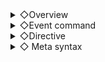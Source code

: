 <details>
<summary>◇Overview</summary>
    TPC! TPC!
   
    Pass the source file as the first argument and run
    Maker 2003 + Maniac Patch event commands and
    A tool to generate common events
   
    Grammar is loose and fluffy
   

### ◆ Boot option
    -en                    Output error log in suspicious English    
    -pop                    Show error log in message box
   
   

### ◆Type of value
    Character string                   Enclose in "" or ""
    Numeric                     Decimal and Hexadecimal (0x***)
    Array                     [element 0, element 1, ...]
    block                 { element 0, element 1, ... } or bl { element 0, element 1, ... }
    Constant definitions               Non-symbolic characters and numbers (the beginning is not allowed) and _
    meta variable                 $definition name
    event command         @command name
    subcommand             .command name
    variable                     v[id] or v:id
    Switch                 s[id] or s:id
    String variable               t[id] or t:id
    Variable Manipulation Expression               `Expression


### ◆Comment
    //                      Line comment
    /**/                    Range comment

   
### ◆Reserved words
    def              
    defs              
    defv              
    deft              
    vname
    sname
    tname
    cev
    mev
    mep
    bl
    v
    s
    t
    gv
    gs
    gt
    items
    actors
    members
    ev
    self
    player
    boats
   
    airships
   
    sys
    __fn
    __loop
    __if
    __id
    __str
    __defined



### ◆Common event
    cev

    [argument]
    Array                 Event ID
    Number                 Event ID
    .id(a)              Event ID
   
    String               Event name
    .name(a)            Event name    
   
    .auto              Start condition Automatic start
    .parallel          start condition parallel processing
    .beginBattle        Starting condition At the start of the default battle
    .battleParallel    Start condition Parallel processing in default battle
    .beCalled          Start condition When called (default)
    .cond(n)            Event appearance condition switch
    .ev(n)
    Others               Execution details


    [Sample]
    cev 4, "qwe", .parallel, {      // common event[4] name=qwe  Parallel processing
        "msg"
    }
   

### ◆ Map event
    mev
   
    [argument]
    Array                  
    Number                  
    .id(n)              Event ID
   
    String              
    .name(n)            event name
   
    .parent(n)
    .map(n)            Map ID to place
    .pos(x, y)          Placement position (square)
   
   
    The last specified map ID and event ID will be remembered
    The initial value of the map ID that was memorized when the event was created will be inherited.

   
### ◆Map event page
    mep
   
    [argument]
    Array                  
    Number                  
    .id(n)              Page ID
   
    .ev
    Block             Event Command

    .parent              
    .mev                Map Event ID
   
    .grandParent
    .map                Map ID
   
    .decision          Start condition When the decision key is pressed (default)
    .touched            Start condition When touched by the main character
    .beTouched          Start condition When touched from an event
    .auto              Start condition Automatic start
    .parallel          start condition parallel processing
   
    .body(a, b)        Walking graphic a and position in file b
    .trans
    .transparent        Make the walking graphic translucent
   
    .anim(*)            Animation Settings
        .normal        Normal (default)
        .fixDir        Fixed orientation
        .step          (Normal or fixed orientation) with step
        .fix            Graphics completely fixed
        .spin          4 animations
        .noWalk        Disable walking
       
    .priority(*)        Priority type
        .low            Below the normal character (default)
        .middle        Does not overlap with normal characters
        .high          Above normal characters
       
    .disableOverlap    Does not overlap with another event
   
    .dir(*)            Event Orientation
        .up           
        .right         
        .down          Down (default)
        .left          Left
       
    .pattern            Graphic pattern
        .left               
        .middle        (default)
        .right
   
    .cond(*)            Appearance condition
        Comparison operation         Variable l is equal to r
       
        .sw1(n)        Switch n is on
        .sw2(n)        Switch n is on
        .item(n)        Possess item n
        .actor(n)      Hero n is at the party
        .timer1(n)      Remaining seconds of timer 1 is less than or equal to n
        .timer2(n)      Remaining seconds of timer 2 is less than or equal to n
       
    .action(*)          Action
        .freq(n)        Movement frequency
        .speed(n)      Movement speed
        .repeat        Repeat an action
        .skippable      Ignore if not moveable (default)
        .unskippable    Don't ignore regardless of moveability
       
        .random        Random move
        .vert          Up and down round trip
        .horiz          Left and right round trip
        .approach      Approach the hero
        .away          Run away from the main character
       
        .custom(*)
        Block         Designate movement route

       
    [Moving route]
    .moveUp
    .moveRight
    .moveDown
    .moveLeft
    .moveUpperRight
    .moveLowerRight
    .moveUpperLeft
    .moveLowerLeft
    .moveRandom
    .moveToward
    .moveAway
    .moveForward
    .faceUp
    .faceRight
    .faceDown
    .faceLeft
    .turnRight
    .turnLeft
    .turnBack
    .turnSide
    .turnRandom
    .turnToward
    .turnAway
    .pause
    .beginJump
    .endJump
    .fixDir
    .unfixDir
    .speedUp
    .speedDown
    .freqUp
    .freqDown
    .switchOn(id)
    .switchOff(id)
    .setBody(file, idx)
    .se(file, vol, pitch, balance)
    .beginThrough
    .endThrough
    .pauseAnim
    .resumeAnim
    .transUp
    .transDown

   
    The initial values of the map ID and event ID that were memorized when the page was created will be inherited.


### ◆ Setting switch/variable names
    sname/vname
   
   
    [argument]
    Array/Number           Current ID
    String               Name currently assigned to ID
   
    .expand(a)         Secure the minimum number of elements a
    .shrink            Remove trailing blank name elements

    .pad(a)            Add an empty character name to a items from the current ID
    .pad(a)            Add an empty character name to the specified range a

    .wipe              Clear all original names
    .append            Do not clear original name (default)



### ◆ Command notation
    @name.subname(arg1, arg2, ...)   
    @name.subname arg1, arg2, ...
    @name.subname arg1  arg2  ...
    @name.subname {
        arg1
        arg2
        ...
    }
   
    Some arguments take additional arguments
   
    @name.subname arg1(subarg1, ...), arg2
   
   
    As a general rule, command arguments are in no particular order (*there are exceptions),
    The order of arguments is fixed
    Unnecessary command arguments can be omitted.
   
   
    Subcommands with a fixed number of arguments return excess arguments.
   
    @timer.set5.timer2
   
    The command above is interpreted as follows,
   
    @timer(.set(5, .timer2))
   
    The return sets the value as expected
   
    @timer(.set(5), .timer2)
   
   
    If the argument is an array, the argument can be written between @name and .subname
   
    @pic.erase [10]
    @pic[10].erase
   
    The last @name described is remembered and can be omitted when using the same one continuously
    Also, arguments written between @name and .subname are inherited
   
    @pic[2].show "qwe"
    .move.pos(160, 120).time(6).wait    //@> Move picture: [2]
    .erase                              //@> Erase Picture: [2]
   
   
    Multiple operations on the same item will be overwritten by the last change
   
    @party.item[1].add(5).sub(3)        //@> Increase or decrease item: item[1] -= 3
   

</details>
<details>
<summary>◇Event command</summary>

<details>
<summary>Overview</summary>
Those are the Event Commands:

    @msg.show                  Show text    
    @msg.opt                    Setting text options
    @msg.option                Set text options
    @msg.face
    @msg.choice
    @msg.input
    @msg.inputNum
    @msg.hook                   
   
    @timer
   
    @party.money
    @party.item
    @party.member
   
    @actor.exp
    @actor.level
    @actor.param
    @actor.skill
    @actor.equip
    @actor.equipment
    @actor.hp
    @actor.mp
    @actor.state
    @actor.recoverAll
    @actor.damage
    @actor.name
    @actor.nickname
    @actor.face
    @actor.faceset
    @actor.body
    @actor.charset
    @actor.inputName
    @actor.class
    @actor.cmd
    @actor.multipleAct
   
    @player.setPos
    @player.getPos
    @player.trans
    @player.transparent
   
    @vehicle.body
    @vehicle.charset
    @vehicle.ride
    @vehicle.setPos
   
    @sys.bgm
    @sys.se
    @sys.skin
    @sys.transition
    @sys.call
    @sys.limitation
    @sys.gameover
    @sys.reset
    @sys.shutdown
    @sys.gameOpt
    @sys.gameOption
    @sys.wait
    @wait
    @sys.getInfo
    @sys.fullscreen
    @sys.partyMenu
    @sys.menuAccess
    @sys.loadMenu
    @sys.optionMenu
   
    @shop
    @inn
   
    @map.getPlayerPos
    @map.setPlayerPos
    @map.setVehiclePos
    @map.setEv
    @map.setEvPos
    @map.setEventPos
    @map.getTerrain
    @map.getEv
    @map.tileset
    @map.parallax
    @map.replaceTile
    @map.rewrite
   
    @scr.hide
    @scr.show
    @scr.tint
    @scr.flash
    @scr.shake
    @scr.scroll
    @scr.weather
   
    @btl.encounterRate
    @btl.begin
    @btl.atbMode
    @btl.hook
    @btl.atb
    @btl.cmdex
    @btl.getInfo
    @btl.forceEscape
    @btl.if
    @btl.cev
    @btl.abort
    @btl.backdrop
    @btl.anim
   
    @enemy.hp
    @enemy.mp
    @enemy.state
    @enemy.appear
   
    @pic.show
    @pic.move
    @pic.erase
    @pic.strpic
    @pic.getInfo
    @pic.setId
    @pic.setPixel
    @pic.drawTile
   
    @img.save
   
    @label.set
    @label.jump
    @goto
   
    @loop
    @countUp
    @countDown
    @while
    @doWhile
    @foreach
    @break
    @continue
   
    @bgm.play
    @bgm.stop
    @bgm.fadeout
    @bgm.store
    @bgm.restore
   
    @se.play
    @se.stop
   
    @movie.play
   
    @key.input
    @key.inputEx
   
    @anim.show
   
    @ev.setPos
    @ev.swap
    @ev.setAction
    @ev.setAnim
    @ev.flash
    @ev.execAction
    @ev.stopAction
    @ev.abort
    @ev.erase
    @ev.call
    @call
   
    @save.getInfo
    @save.save
    @save.load
   
    @gsave
    @mouse
    @comment
    @cmd
    @if
    v
    s
    t
   
    @raw
   </details>
   
### ◆ Text <a id='Text'></a>
    @msg.show
   
    [argument]
    String                   Text
    .br                    Line break
    Other                   Convert to string
   
    Multiple arguments are concatenated
    In addition, the following description in the source is interpreted as text display
   
    Single string             "txt" or "sentence"
   
   
   
### ◆ Display Text Options <a id='Display Text Options'></a>
    @msg.opt
   
    [argument]
    .opaq                  Normal window (default)
    .trans             
    .transparent            Transparent window
    .top                    Top placement
    .middle                centered
    .bottom                Bottom alignment (default)
    .varyPos                Change the placement to match the main character
    .allowEventMove        Allow moving events while viewing
   
    .size(a, b)            Text window width a and height b 0, no change
   
    .font(a, b)            Text window font name a and size b
   
   
### ◆ Change Faceset <a id='Change Faceset'></a>
    @msg.face
   
    [argument]
    Character string                   File name
    String variable               File name
   
    Numeric value                     File index
    Variable                     File index
    a..b                    Animated index a~b
   
    .left                  Left alignment (default)
    .right                  Right placement
    .hrev                
    .hreverse              Flip horizontally
    .force                  Forced change even in situations where movement is suppressed, such as when text is being displayed.

    [Arguments for animation]
    .interval(a, b, c)      Wait time. Base frame a, random number increase/decrease b, flag c to limit random numbers to addition
    .fpc(a, b, c)           Display time for one image. Base frame a, random number increase/decrease b, flag c to limit random numbers to addition
    .once                  Do not loop animation
    .loopback(a)            Loop back after finishing the specified range. Flag a for whether to set an interval by wrapping
   

### ◆ Show Choices<a id='Show Choices'></a>
    @msg.choice

    [argument]
    .case                  Each choice
    .cancel                Cancel behavior
   
    [argument of case]   
    String                   Choice text
    Others                     Execution details of options
   
    [argument for cancel]
    String                   Optional Choice Text
    Numeric                     Index of optional choices
    .ignore                Ignore (default)
    Others                     Execution contents at the time of cancellation
   

### ◆ Input Number <a id='Input Number'></a>
    @msg.input
    @msg.inputNum
   
    [argument]
    .digit(n)         Number of digits
    .dst(n)            Variable to receive result
   
   
### ◆ TPC | Control Text Processing <a id='TPC | Control Text Processing'></a>
    @msg.hook
   
    .e                  Watch for \e in sentences
    .showing            Monitor window creation
    .closing            Observe window destruction
    .blit              Monitor character drawing
   
    .cev(a)            Common event a to receive notification
   
    .sys(v[a], t[b])    Head a of variables that receive arguments from the system, head b of string variables
    .user(v[a], t[b])  Head a of variables that receive arguments from the user, head b of string variables
   
   
   
### ◆ Timer Operation <a id='Timer Operation'></a>
    @timer

    [argument]
    .set(n)            seconds
    .start              start
    .stop              stop
    .show              Show Timer
    .continueInBattle  Continue during battle
    .timer1            Operate timer 1 (default)
    .timer2            Operate timer 2
   
   
### ◆Change Gold<a id='Change Gold'></a>
    @party.money
   
    [argument]
    .add(n)            Increase value
    .sub(n)            Decrease value

   
### ◆ Change Items<a id='Change Items'></a>
    @party.item
   
    [argument]
    Array                 Item ID
    .add(n)            Increase value
    .sub(n)            Decrease value


### ◆ Change Party Member <a id='Change Party Member'></a>
    @party.member
   
    [argument]
    .add(n)            Actor to join
    .sub(n)            Leaving actor


### ◆ Change EXP<a id='Change EXP'></a>
    @actor.exp
   
    [argument]
    Array                 Target actor ID
    .all                Target all party members
    .add(n)            Increase value
    .sub(n)            Decrease value
    .notify            Show level up message


### ◆ Change Level <a id='Change Level'></a>
    @actor.level
   
    [argument]
    Array                 Target actor ID
    .all                Target all party members
    .add(n)            Increase value
    .sub(n)            Decrease value
    .notify            Show level up message


### ◆Change Parameters <a id='Change Parameters'></a>
    @actor.param
   
    [argument]
    Array                 Target actor ID
    .all                Target all party members
    .add(n)            Increase value
    .sub(n)            Decrease value
    .hp                Change item to max HP
    .mp                Increase or decrease items to maximum MP
    .atk                Change item to attack power
    .def                Change item to defense
    .mag                Make the increase/decrease item mental
    .spd                Make the increase/decrease item agility
   
   
### ◆ Change Skills <a id='Change Skills'></a>
    @actor.skill
   
    [argument]
    Array                 Target actor ID
    .all                Target all party members
    .add(n)            Skill ID to learn
    .sub(n)            Forgetting Special Skill ID

   
### ◆ Change Equipment <a id='Change Equipment'></a>
    @actor.equipment
   
    [argument]
    Array                 Target actor ID
    .all                Target all party members
    .add(n)            Item ID to equip
    .removeWeapon      Remove Weapon
    .removeShield      Remove the shield
    .removeHelm        Remove the helmet
    .removeArmor        Remove Armor
    .removeAccessory    Remove the decoration
    .clear              Remove all equipment
   

### ◆Change HP <a id='Change HP'></a>
    @actor.hp

    [argument]
    Array                 Target actor ID
    .all                Target all party members
    .add(n)            Increase value
    .sub(n)            Decrease value
    .possibleDie         Allow Manipulation Death    
   
### ◆Change MP <a id='Change MP'></a>
    @actor.mp

    [argument]
    Array                 Target actor ID
    .all                Target all party members
    .add(n)            Increase value
    .sub(n)            Decrease value


### ◆ Change State <a id='Change State'></a>
    @actor.state

    [argument]
    Array                 Target actor ID
    .all                Target all party members
    .add(n)            Status to add
    .sub(n)            Status to release
 
 
### ◆ Recover All <a id='Recover All'></a>
    @actor.recoverAll
   
    [argument]
    Array                 Target actor ID
    .all                Target all party members
   

### ◆ Damage Processing <a id='Damage Processing'></a>
    @actor.damage
   
    [argument]
    Array                 Target actor ID
    .all                Target all party members
    .value(n)          Base damage
    .defModifier(n)    Defense Influence
    .magModifier(n)    Influence of Mental Strength
    .variance(n)         Variance
    .dst(n)            Variable to receive damage value

   
### ◆ Change Actor Name <a id='Change Actor Name'></a>
    @actor.name
   
    [argument]
    Array                 Target actor ID
    String               Name

   
### ◆ Change Actor Nickname <a id='Change Actor Nickname'></a>
    @actor.nickname
   
    [argument]
    Array                 Target actor ID
    String               Title


### ◆ Change Actor Graphic <a id='Change Actor Graphic'></a>
    @actor.body
   
    [argument]
    Array                 Target actor ID
    Character string               File name
    Numeric value                 File index
    .trans              Make translucent

### ◆ Change Actor Faceset <a id='Change Actor Faceset'></a>
    @actor.face
   
    [argument]
    Array                 Target actor ID
    Character string               File name
    Numeric value                 File index
   

### ◆ Change Vehicle Graphic <a id='Change Vehicle Graphic'></a>
    @vehicle.body
   
    [argument]
    Character string               File name
    Numeric value                 File index
    .boat              Targets small boats
    .ship              Target large ships
    .airship            Target an airship
   

### ◆ Change System BGM <a id='Change System BGM'></a>
    @sys.bgm

    [argument]
    Character string               File name
    .battle            Target battle BGM
    .endBattle          Target the battle end BGM
    .inn                Target inn BGM
    .boat              Target small ship BGM
    .ship              Target large ship BGM
    .airship            Target airship BGM
    .gameover          Target game over BGM
    .opt(a, b, c, d)     Set fade-in time, volume, tempo and balance of BGM    

   
### ◆ Change System SE <a id='Change System SE'></a>
    @sys.se
   
    [argument]
    .cursor            Target Cursor SE
    .decision          Target Decision SE
    .cancel            Target Cancel SE
    .buzzer            Target Buzzer SE
    .escape            Target escape SE
    .enemyAttack        Target enemy attack SE
    .enemyDamage        Target enemy damage SE
    .actorDamage        Targets allied damage SE
    .avoid              Target avoid SE
    .defeat            Target Repel SE
    .item              Target item use SE
    .opt(a, b, c)       Set SE volume, tempo and balance    


### ◆ Change System Graphic <a id='Change System Graphic'></a>
    @sys.skin
   
    [argument]
    Character string               File name
    .stretch           
    .tiled              Tile
    .gothic            MS Gothic
    .mincho            MS Mincho
   
   
### ◆ Change Screen Transition <a id='Change Screen Transition'></a>
    @sys.transition
   
    [argument]
    Numeric value                 Switching method
    .transfer_hide      Move (delete)
    .transfer_show      Move (show)
    .beginBattle_hide  Begin battle (delete)
    .beginBattle_show  Begin battle (show)
    .endBattle_hide    End battle (delete)
    .endBattle_show    Battle end (show)


### ◆  Change location
### ◆ Transfer Player <a id='Transfer Player'></a>
    @map.setPlayer
    @map.setPlayerPos 
    @player.setPos
   
    [argument]
    Array                 Map ID
    .pos(x, y)           coordinates
    .retain            Retain the orientation of the player (only when a constant is specified, default)
    .up                Looking up (only when a constant is specified)
    .right              Turn right (only when a constant is specified)
    .down              Looking down (only when a constant is specified)
    .left              Turn left (only when a constant is specified)

   
### ◆ Get Player Location <a id='Get Player Location'></a>
    @map.getPlayerPos
    @map.getPlayer
    @player.getPos
   
    [argument]
    Argument 0               Map ID storage variable
    Argument 1               x-coordinate storage variable
    Argument 2               y-coordinate storage variable

   
### ◆ Get On/Off Vehicle <a id='Get On/Off Vehicle'></a>
    @vehicle.ride


### ◆Set Vehicle Location <a id='Set Vehicle Location'></a>"
    @map.setVehicle
    @map.setVehiclePos
    @vehicle.setPos
   
   
    [argument]
    Array                 Map ID
    .pos(x, y)           coordinates
    .boat              Small boat
    .ship              Large ship
    .airship           
    .retain            Retain orientation (default)
    .up                Looking up
    .right              Turn right
    .down              Looking down
    .left              Turn left
   

### ◆ Set Event Location <a id='Set Event Location'></a>
    @map.setEv
    @map.setEvPos
    @ev.setPos
   
    [argument]
    Array                 Event ID
    .player            Protagonist
    .boat              Small boat
    .ship              Large ship
    .airship           
    .self              This event
   
    .pos(x, y)           coordinates
   
    .retain            Retain orientation (default)
    .up                Looking up
    .right              Turn right
    .down              Looking down
    .left              Turn left
    .face(x)            Face x (up = 0, right, down, left)
   
   
### ◆ Swap Event Location <a id='Swap Event Location'></a>
    @ev.swap
   
    [argument]
    Array                 Event ID
    Numeric value                 ID to be exchanged
    .self              Set the exchange target to this event
   

### ◆ Get Terrain ID <a id='Get Terrain ID'></a>
    @map.getTerrain
   
    [argument]
    .pos(x, y)           coordinates
    .dst(n)            Destination

   
### ◆ Get Event ID <a id='Get Event ID'></a>
    @map.getEv
   
    [argument]
    .pos(x, y)           coordinates
    .dst(n)            Destination

   
### ◆ Hide Screen <a id='Hide Screen'></a>
    @scr.hide
   
    [argument]
    Number                 How to delete
    .default            Follow system switching method (default)


### ◆ Show Screen <a id='Show Screen'></a>
    @scr.show
   
    [argument]
    Numeric value                 Display method
    .default            Follow system switching method (default)


### ◆ Tint Screen <a id='Tint Screen'></a>
    @scr.tint
   
    [argument]
    .rgbs(r, g, b, s)  red, green, blue, saturation
    .time(n)            Time to change n * 0.1 sec
    .wait              Wait until completion


### ◆ Flash Screen <a id='Flash Screen'></a>
    @scr.flash
   
    [argument]
    .rgbv(r, g, b, v)  red, green, blue, strength
    .once(n)            Execute only once Time n * 0.1 sec
    .begin(n)          Flash start time n * 0.1 sec
    .end                  Flash end
    .wait              Wait until completion

   
### ◆ Shake Screen <a id='Shake Screen'></a>
    @scr.shake
   
    [argument]
    .value(a, b)        Strength, Speed
    .once(n)            Execute only once Time n * 0.1 sec
    .begin(n)          Shake start time n * 0.1 sec
    .end                  Shake end
    .wait              Wait until completion

   
### ◆ Scroll Map <a id='Scroll Map'></a>
    @scr.scroll
   
    [argument]
    .fix                  fixed
    .unfix              Unfix
    .restore            Restore position
    .shift(n)          Shift n squares
    .pxShift(h, v)      Shift the specified value horizontally and vertically in units of pixels
    .set(x, y)          Specify coordinates in pixels
    .up
    .right
    .down
    .left              Direction when operation is shift
    .speed(n)          When the operation is shift/restore Movement speed 1-6
              .
    .time              When the operation is pxShift/set Frame to move
    .wait              Wait until completion
    .center            When the operation is set Treat the specified value as the center coordinate
    .relative          When the operation is set Treat the specified value as relative coordinates from the current position
   
   
### ◆ Weather Effect Settings <a id='Weather Effect Settings'></a>
    @scr.weather
   
    [argument]
    .none              None
    .rain                   
    .snow              snow
    .mist              Fog
    .sandstorm         
    .weak              Effect Strength Weak
    .medium            Effect Strength Medium
    .strong            Effect Strength Strong
   

### ◆ Show Picture <a id='Show Picture'></a>
    @pic.show
   
    [argument]
    Array                 Picture ID
    Character string               File name
    String variable           File name
   
    .pos(x, y)           coordinates
    .center            Center coordinates
    .topLeft            Top left coordinates
    .bottomLeft        Bottom left coordinates
    .topRight          Upper right coordinate
    .bottomRight        Bottom right coordinate
    .top                top coordinate
    .bottom            Bottom coordinates
    .left              left coordinate
    .right              right coordinate
   
    .scrollWithMap      Linked map scroll
    .useChromakey      With transparent color
    .chromakey(n)      Specify whether to use transparent color
   
    .scale(n)          Scale factor n%
    .scale2(a, b)      Horizontal expansion rate a%, Vertical b%
   
    .trans(n)              
    .transparency(n)    Transparency
    .rgbs(r, g, b, s)   Hue
   
    .rotate(n)          Rotate effect
    .wave(n)            Wave effect
    .angle(a, b)        Angle designation effect a / b
   
    .multi              Multiplication
    .add                Add
    .overlay            overlay
   
    .hrev
    .hreverse          Flip horizontally
    .vrev
    .vreverse          Flip vertically
    .hvrev
    .hvreverse          Flip horizontally/vertically
   
    .repl(a, b)        Replace letter a at the end of file name with variable b
   
    .grid(a, b)       Split by a, b as a sprite sheet
    .cell(n)            Display ID of the sprite sheet
   
    .anim(n)          
    .animation(n)      Animate the sprite sheet (display frame n per sheet)
    .rangeAnim(a, b, c) Animate with ID[b..c] (display frame a per frame)
   
    .once              Play animation only once
    .repeat            Play animation repeatedly
   
    .mapLayer          Layers in fields
    .battleLayer        Layer in battle

    .eraseWhenTransfer  Erase when moving map
    .eraseWhenEndBattle Erase when the battle ends
    .affectedByTint    Affected by screen tint
    .affectedByFlash    Affected by screen flash
    .affectedByShake    Affected by screen shake
 
 
### ◆ Move Picture <a id='Move Picture'></a>
    @pic.move
   
    [argument]
    Array                 Picture ID
   
    .pos(x, y)           coordinates
    .center            Center coordinates
    .topLeft            Top left coordinates
    .bottomLeft        Bottom left coordinates
    .topRight          Upper right coordinate
    .bottomRight        Bottom right coordinate
    .top                top coordinate
    .bottom            Bottom coordinates
    .left              left coordinate
    .right              right coordinate
   
    .scale(n)          Scale factor n%
    .scale2(a, b)      Horizontal expansion rate a%, Vertical b%
   
    .trans(n)              
    .transparency(n)    Transparency
    .rgbs(r, g, b, s)  Hue (variables can be used)
   
    .rotate(n)          Rotate effect
    .wave(n)            Wave effect
    .angle(a, b)        Angle designation effect a / b
   
    .multi              Multiplication
    .add                Add
    .overlay            overlay
   
    .hrev
    .hreverse          Flip horizontally
    .vrev
    .vreverse          Flip vertically
    .hvrev
    .hvreverse          Flip horizontally/vertically
   
    .time(n)            travel time n * 0.1 sec
    .wait              Wait until completion
 
    .relative          Specify coordinates, magnification, and transparency as relative values
    .keepRgbs          Do not change tint values
    .keepEffect        Do not change special effects
    .keepBlend          Do not change blend mode
    .keepFlip          Do not change the flip state
    .keepTime          Do not change duration
   
 
### ◆ Erase Picture <a id='Erase Picture'></a>
    @pic.erase

    [argument]
    Array                 Picture ID
    .all                Target all pictures
   

### ◆ Show Animation <a id='Show Animation'></a>
    @anim.show
   
    [argument]
    Array                 Battle Anime ID
    Numeric value                 Target event ID
    Variable                 Target event ID

    .target(n)          Target event ID
    .player            player
    .boat              Small boat
    .ship              Large ship    
    .airship           
    .self              This event
   
    .picTarget(a)     Follow picture a
    .pos(a, b)          Display at specified coordinates (a, b)
    .bind(a, b)        Follow the value of variables (a, b)
   
    .buffer(a)         Play in buffer a
   
    .reverse(a)       Whether to reverse a
    .wait              Wait until completion
    .tiled              Arrange across the screen

    * picTarget/pos/bind cannot be used with tiled


### ◆ Show/Hide Player  <a id='Show/Hide Player'></a>
    @player.trans
    @player.transparent

    [argument]
    Numeric value                 Specify status with numeric value
    .on                Transparent
    .off                Unlock
   

### ◆ Flash Event <a id='Flash Event'></a>
    @ev.flash
   
    [argument]
    Array                 Event ID
    .player            player
    .boat              Small boat
    .ship              Large ship    
    .airship           
    .self              This event
   
    .rgbv(r, g, b, v)  red, green, blue, strength
    .time(n)            Time taken for action n * 0.1 sec
    .wait              Wait until completion
   

### ◆ Set Move Route <a id='Set Move Route'></a>
    @ev.setAction
   
    [argument]
    Array                 Event ID
   
    .act
    block             subcommand
   
    .player            player
    .boat              Small boat
    .ship              Large ship    
    .airship           
    .self              This event
   
    .freq(n)            Movement frequency
    .repeat            Repeat an action
    .skippable          Ignore if not moveable (default)
    .unskippable        Do not ignore regardless of moveability

    [subcommand]
    .moveUp
    .moveRight
    .moveDown
    .moveLeft
    .moveUpperRight
    .moveLowerRight
    .moveUpperLeft
    .moveLowerLeft
    .moveRandom
    .moveToward
    .moveAway
    .moveForward
    .faceUp
    .faceRight
    .faceDown
    .faceLeft
    .turnRight
    .turnLeft
    .turnBack
    .turnSide
    .turnRandom
    .turnToward
    .turnAway
    .pause
    .beginJump
    .endJump
    .fixDir
    .unfixDir
    .speedUp
    .speedDown
    .freqUp
    .freqDown
    .switchOn(id)
    .switchOff(id)
    .setBody(file, idx)
    .se(file, vol, pitch, balance)
    .beginThrough
    .endThrough
    .pauseAnim
    .resumeAnim
    .transUp
    .transDown
   

### ◆ TPC | Add Move Route <a id='TPC | Add Move Route'></a>
    @ev.addAction
   
    [argument]
    .moveUp(n)
    .moveRight(n)
    .moveDown(n)
    .moveLeft(n)
    .moveUpperRight(n)
    .moveLowerRight(n)
    .moveUpperLeft(n)
    .moveLowerLeft(n)
    .moveRandom(n)
    .moveRandom(n)
    .moveToward(n)
    .moveAway(n)
    .moveForward(n)            Move n steps to each
    .move(a, b)               Move b steps to a
   
    .faceUp
    .faceRight
    .faceDown
    .faceLeft
    .turnRight
    .turnLeft
    .turnBack
    .turnSide
    .turnRandom
    .turnToward
    .turnAway
    .face(a)                    Face a
   
    .pause
   
    .beginJump
    .endJump
    .jump (a), (b)              Jump a on the x-axis and b on the y-axis from the current position
   
    .fixDir
    .unfixDir
    .setBody(file, idx)
    .se(file, vol, pitch, balance)
    .beginThrough
    .endThrough
    .pauseAnim
    .resumeAnim                  

    .speed(n)                  Set movement speed (-3~2)
    .freq(n)                    Set movement frequency (0-7)
    .switch(id, val)            Switch ID, boolean
    .trans(n)                  Transparency setting (0~7)
   
   
    [Argument a of .move]
    00: Move up
    ...
    11: Forward


    [.face argument a]
    00: Look up
    ...
    10: Face opposite the main character
   
   

### ◆ Wait for All Movement <a id='Wait for All Movement'></a>
    @ev.execAction
   

### ◆ Stop All Movement <a id='Stop All Movement'></a>
    @ev.stopAction

   
### ◆ Wait<a id='Wait'></a>
    @sys.wait
    @wait
   
    [argument]
    Number                 Time n * 0.1 sec
    Variable                 Time n * 0.1 sec
    .input              Wait for key input instead of time
    .frame              Make time units frames
   

### ◆ Play BGM <a id='Play BGM'></a>
    @bgm.play
   
    [argument]
    Character string               File name
    String variable           File name
    .opt(a, b, c, d)     Fade-in time, volume, tempo, balance    

   
    @bgm.stop
   
   

### ◆ Fadeout BGM' <a id='Fadeout BGM'></a>
    @bgm.fadeout
   
    [argument]
    Numeric value                 Fade out time
   

### ◆ Memorize BGM <a id='Memorize BGM'></a>
    @bgm.store


### ◆Play Memorized BGM <a id='Play Memorized BGM'></a>
    @bgm.restore

   
### ◆ Play SE <a id='Play SE'></a>
    @se.play
   
    [argument]
    Character string               File name
    String variable           File name
    .opt(a, b, c)       Volume, Tempo, Balance    


    @se.stop

   
### ◆ Play Movie <a id='Play Movie'></a>
    @movie.play
   
    [argument]
    Character string               File name
    .pos(a, b)         Coordinates
    .size(a, b)         Display size

   
### ◆ Key Input Processing <a id='Key Input Processing'></a>
    @key.input
   
    [argument]
    .dst(n)            Variable to receive result
    .wait              wait until pressed
    .elapsed            Variable to receive time until pressed
   
    .decision           
    .cancel
    .number
    .symbol
    .shift
    .down
    .left
    .right
    .up
   
    .lclick
    .rclick
    .mclick
    .wheelDown
    .wheelUp


### ◆ Change Tileset <a id='Change Tileset'></a>
    @map.tileset
   
    [argument]
    Numeric                 Tileset ID
    Variable                 Tileset ID
   

### ◆ Change Parallax Back <a id='Change Parallax Back'></a>
    @map.parallax
   
    [argument]
    Character string               File name
    .hloop              Loop horizontally
    .vloop              Loop vertically
    .hscroll(n)        Auto scroll horizontally
    .vscroll(n)        Auto scroll vertically

   
### ◆ Change Tile <a id='Change Tile'></a>
    @map.replaceTile
   
    [argument]
    Array                 Original Chip ID
    Number                 Chip ID to replace
    .lower              Lower
    .upper              Upper


### ◆ Set Encounter Rate <a id='Set Encounter Rate'></a>
    @btl.encounterRate
   
    [argument]
    Number                 Steps

### ◆ Set Teleportation Point ??????? <a id='Set Teleportation Point'></a>

    @raw 11810, "", 0, 1, 0, 0, 0, 1     

    @raw 11810, "", 1, 1, 9, 7, 0, 1

    @raw 11810, "", 0, 1, 0, 0, 1, 1

### ◆ Teleportation On/Off  ??????? <a id='Teleportation On/Off'></a>

    @raw 11820, "", 0

    @raw 11820, "", 1

### ◆ Set Escape Location ??????? <a id='Set Escape Location'></a>

    @raw 11830, "", 1, 0, 0, 0, 1

    @raw 11830, "", 1, 0, 0, 1, 1
    
### ◆Change Escape Access ??????? <a id='Change Escape Access'></a>

    @raw 11840, "", 0

    @raw 11840, "", 1



### ◆ TPC | Call System Functions <a id='Call System Functions'></a>
<a id='TPC | Call System Functions'></a>
    @sys.call
   
    [argument]
    .saveMenu         Save screen
    .loadMenu           Load screen    
    .partyMenu          Party Menu
    .optionMenu        Options window
    .licenseMenu         License Window    
    .debugMenu         Debug Window    
    .toggleScreen      Toggle full screen mode
    .f12                GAME RESET
   
    .pause              Pause (debug window only)

   
### ◆ TPC | Control System Functions <a id='Control System Functions'></a>
<a id='TPC | Control System Functions'></a>
    @sys.limitation
   
    [argument]
    .saveMenu          Disable save screen
    .partyMenu          Ban party menu
    .toggleScreen      Disable screen switching (F4)
    .optionMenu        Disable option window (F5)
    .debugMenu          Disable debug window (F9)
    .f12                Disable game reset (F12)
   
   
   
### ◆ Label <a id='Label'></a>
    @label.set
   
    [argument]
    Numeric value                 Label number
    Character string               Label name (number automatically assigned)
   
   
    The following description is also possible
   
    (label name):
   
   
### ◆Jump to Label <a id='Jump to Label'></a>
    @label.jump
    @goto
   
    [argument]
    Numeric value                 Label number
    Character string               Label name (number automatically assigned)

   
### ◆ Loop <a id='Loop'></a>
    Infinite loop/number of times
   
    @loop
   
    [argument]
    Number                  
    variables
    Switch             Loop count
    .inf                Infinite loop (default)
    .dst                Variable that receives the index (only when specifying the number of times)
    Others               Loop content

   
    Count Up/Count Down
   
    @countUp / @countDown
   
    [argument]
    Range                 Range to count
    .dst                Variable to receive index
    Others               Loop content

   
    Conditional loops
   
    @while / @doWhile
   
    [argument]
    Comparison operations             Conditional expressions (==, >=, <=, >, <, !=)
    .dst                Variable to receive index
    Others               Loop content
   
   
    Element enumeration
   
### ◆ TPC | foreach <a id='TPC | foreach'></a>
    @foreach
   
    [Arguments for temporary arrays]
    Array                 Elements to enumerate (constants, variables, variable numbers)
    .dst                element, variable receiving index
    Others               Loop content
   
    [Arguments for pointer arrays]
    variable                 head of array
    .cnt                Number of elements
    .dst                element, variable receiving index
    Others               Loop content

    [Arguments for map events]
    .mev
    .dst                Variable to receive event ID, index
    Others               Loop content


### ◆ Break Loop <a id='Break Loop'></a>
    @break
   
    [argument]
    Numeric value                 Number of blocks to escape
    .level(n)          Number of blocks to exit
   
   

### ◆Continue <a id='Continue'></a>
    @continue
   
    [argument]
    Numeric value                 Number of blocks to escape
    .level(n)          Number of blocks to exit
   
   

### ◆ End Event Processing <a id='End Event Processing'></a>
    @ev.abort
   

### ◆ Erase Event <a id='Erase Event'></a>
    @ev.erase
   
   
### ◆ Call Event <a id='Call Event'></a>
    @ev.call
    @call
   
    [argument]
    .cev(n)
    .cmn(n)
    .common(n)          Common Event ID
    .mev(a, b)
    .map(a, b)          map event ID, page
   

### ◆ Comment<a id='Comment'></a>
    @comment
   
    [argument]
    Character string               Comment content
   
   
### ◆ Game Over <a id='Game Over'></a>
    @sys.gameover
   
   
### ◆ Return to Title Screen <a id='Return to Title Screen'></a>
    @sys.reset
   
   
### ◆ Exit Game <a id='Exit Game'></a>
    @sys.shutdown
   
   
### ◆ MNC | Get Save Info <a id='MNC | Get Save Info'></a>
    @save.getInfo
   
    [argument]
    Array                 Save number
    .datetime(a, b)    Variables that receive date and time
    .leader(a, b)      Variable that receives the leader member's level and HP
    .level(a)          Variable to receive the level of the first member
    .hp(a)              Variable to receive the HP of the first member
    .name(a)            A string variable that receives the name of the first member
    .face(a, b, c, d)   Picture ID to draw the member's face graphic
   
   
### ◆ MNC | Save <a id='MNC | Save'></a>
    @save.save
   
    [argument]
   
    Array                 Save number
    .res(n)
    .result(n)          Variable to receive save result
   
   
### ◆ MNC | Load <a id='MNC | Load'></a>
    @save.load
   
    [argument]
   
    Array                 Save number
    .disableFileCheck  Disable file content checking
    .disableBlackout    Disable blackout on load
   
   ### ◆ MNC | End Load Processing (Do Nothing) ???????<a id='MNC | End Load Processing (Do Nothing)'></a>

    @raw 3004, ""
   
### ◆ MNC | Get/Set Mouse Position <a id='MNC | Get Mouse Position'></a> <a id='MNC | Set Mouse Position'></a>
    @mouse
   
    [argument]
    .getPos(a, b)      Variable to receive coordinates
    .setPos(a, b)       Coordinates to set
   
   
### ◆ MNC | Show String Picture <a id='MNC | Show String Picture'></a>
    @pic.strpic
   
    [argument]
    Array                 Picture ID
    String               Drawing Text
   
    .pos(a, b)          Display position
    .center            Center coordinates
    .topLeft            Top left coordinates
    .bottomLeft        Bottom left coordinates
    .topRight          Upper right coordinate
    .bottomRight        Bottom right coordinate
    .top                top coordinate
    .bottom            Bottom coordinates
    .left              left coordinate
    .right              right coordinate

    .scrollWithMap      Linked map scroll
    .useChromakey      With transparent color
    .chromakey(n)      Set transparent color
   
    .scale(n)          Scale factor n%
    .scale2(a, b)      Horizontal expansion rate a%, Vertical b%

    .trans(n)           Transparency n%
    .rgbs(r, g, b, s)   Hue
   
    .size(a, b)         Picture size
    .font(a, b)        Font name, font size
    .skin(a)            Graphic filename to use for drawing
   
    .noframe            Disable window borders
    .noGradation        Disable character gradation
    .noShadow          Disable character shadows
    .noPadding          Disable padding outside characters
   
    .nobg              Don't draw window backgrounds
    .stretch            Stretch drawing
    .tiled              Tile
   
    .bold             
    .charSpacing(n)    Character spacing
    .lineSpacing(n)    Line spacing
    .spacing(a, b)      Character/line spacing
   
    .rotate(n)          Rotate effect
    .wave(n)            Wave effect
    .angle(a, b)        Angle designation effect a / b
   
    .multi              Multiplication
    .add                Add
    .overlay            overlay
   
    .hrev
    .hreverse          Flip horizontally
    .vrev
    .vreverse          Flip vertically
    .hvrev
    .hvreverse          Flip horizontally/vertically
   
    .mapLayer          Layers in fields
    .battleLayer        Layer in battle

    .eraseWhenTransfer  Erase when moving map
    .eraseWhenEndBattle Erase when the battle ends
    .affectedByTint    Affected by screen tint
    .affectedByFlash    Affected by screen flash
    .affectedByShake    Affected by screen shake
   
   
### ◆ MNC | Get Picture Info <a id='MNC | Get Picture Info'></a>
    @pic.getInfo
   
    [Argument for rectangle]
    Array                         Picture ID
    .baseRect(a, b, c, d)       Rectangle without scaling
    .currentRect(a, b, c, d)    The current rectangle
    .goalRect(a, b, c, d)       Rectangle after moving
   
    .xywh                      Let the rectangle be x, y, w, h
    .ltrb                      Let the rectangle values ​​be left, top, right, bottom
    .cewh                      Let the rectangle values ​​be cx, cy, w, h
   
    [Argument for pixels]
    Array                         Picture ID
    .pixel(a, b, c, d)           Rectangle to get (xywh)    
   
    .dst(a)                    Result destination
    .ignoreA                    Ignore pixel alpha
    .dynamic                    Get value with effect
    .static                    Get value without effect (default)


### ◆ TPC | Edit Picture <a id='TPC | Edit Picture'></a>
    @pic.setPixel
   
    [argument]
    Array                         Picture ID
    .xywh(a, b, c, d)           Rectangle to change    
    .src(a)                    Start of variable number where pixel information is stored
   
    .opaq                      Always set pixel A to 0xFF regardless of the specified value.
    .skipTrans
    .skipTransparent            Do not apply transparent pixel data


### ◆TPC | Edit Picture (Tile) <a id='TPC | Edit Picture (Tile)'></a>
    @pic.drawTile
   
    [argument]
    Array                         Picture ID
    .xywh(a, b, c, d)           Rectangle to change    
    .src(a)                    Start of variable number where tile ID is stored
    .lower                      Draw the lower layer
    .upper                      Draw the upper layer

    .single (n)               Draw with a single tile n
    .range (n)                  Read tile IDs in the specified range from variable n

    .disableAutoTile            Disable auto-tiling in underlying drawing
    .wipe                      Clear the specified range before drawing

    .tilesetId (n)              Tileset to use for drawing
    .pattern (n)                Anime pattern
   
    *The tile ID is the same as the "Rewrite map" command.
    * Use the current map by specifying 0 for tilesetId
    * Use the same pattern as the map by specifying -1 for the pattern    

   
### ◆ TPC | Output Image <a id='TPC | Output Image'></a>
    @img.save
   
    [argument]
    .screen                    Target the game screen
    .pic(a)                    Target pictures
   
    .static                    (Picture) Does not reflect color tone/flash
    .dynamic                    (Picture) Reflect color and flash
   
    .opaq                      Make all pixels opaque (for pictures)
   
    .dst(n)                      Output file name
   
   
### ◆ MNC | Key Input Processing EX <a id='MNC | Key Input Processing EX'></a>
    @key.inputEx
   
    [argument]
    .keybd                      Get keyboard status
    .keybdWithBind              Get keyboard state with bind
    .keyCode(n)                Get key state for code n
    .joy                        Get joypad status
    .getBind                    Get the joypad binding status
    .setBind                    Set joypad binding state
   
    .src(n)                    
    .dst(n)                    Start of variable used to get or set
   
   
### ◆ MNC | Rewrite Map <a id='MNC | Rewrite Map'></a>
    @map.rewrite
   
    [argument]
    .pos(a, b)                  Start point of rewriting position
    .size(a, b)                Rewriting range
    .xywh(a, b, c, d)           Starting point and range of rewrite position
    .lower                      Make the target the lower layer
    .upper                      Make the target the upper layer
    .single(n)                  Rewrite with a single tile n
    .range(n)                  Read tile IDs in the specified range from variable n
    .disableAutoTile            Disable auto-tile processing when rewriting the lower layer


### ◆ MNC | Control Variable Array <a id='MNC | Control Variable Array'></a>
    Copy
    v[tag1].copy(v[tag2], count)

    Swap values
    v[tag1].swap(v[tag2], count)

    Ascending sort
    v[tag1].sort(count)
   
    Descending sort
    v[tag1].sortDescending(count)
   
    Shuffle
    v[tag1].shuffle(count)
   
    Enumeration of values
    v[tag1].enum(beg, count)
   
    Dereference
    v[tag1].deref(v[tag2], count)
   
    Binary operations
    v[tag1].***(v[tag2].count)
   
    .add
    .sub
    .mul
    .div
    .mod
    .or
    .and
    .xor
    .shl
    .shr
   
    [Sort/Shuffle Options]
    .sync(a)                      Head a of the array to be operated in conjunction
   
   
### ◆ MNC | Control Shared Save <a id='MNC | Control Shared Save'></a>

    Open/Close/Save/Save and Close
    @gsave.open
    @gsave.close
    @gsave.save
    @gsave.saveAndClose
   
    Switch/variable/string variable operations
    gs[a].***(s[b], count)
    gv[a].***(v[b], count)
    gt[a].***(t[b], count)
   
    copyto
    copyTo              Copy from shared save
    copy from
    copyfrom            copy to shared save
   

### ◆ MNC | Set Picture ID <a id='MNC | Set Picture ID'></a>
    @pic.setId
   
    [argument]
    Array                 Picture ID
   
    .move(a, b)         move length b to a
    .swap(a, b)         Exchange ID for length b with a
    .slide(a, b)        Shift ID by length b
   
    .ignoreError        Do not make an error for an out-of-range ID operation    



### ◆ MNC | Set Game Option <a id='MNC | Set Game Option'></a>
    @sys.gameOpt
   
    [argument]
    .pauseWhenInactive      Pause When Inactive
    .runWhenInactive        Continue running when inactive    
    .fatal(a, b, c)         Set FPS, test play, message skip
    .picLimit(n)           Set the picture ID limit
    .animLimit(n)         Set the upper limit for the number of battle animations displayed
    .fullFrame              No frame skip
    .oneFifth              Skip rendering once every 5 frames
    .oneThird              Skip rendering once every 3 frames    
    .oneHalf                Skip rendering once every two frames
    .mouse.disableMsgProcession(n)
              .
   
    .btlOrigin                Specify the display position of the default battle screen
        .center            center
        .topLeft           
        .bottomLeft       
        .topRight         
        .bottomRight       
        .top                Top
        .bottom           
        .left              left
        .right             
   
    .winFaceSize(a, b)      Text window face graphic width a, height b
   
   
    * Arguments for this command can be properly divided into multiple commands except for items that overlap
   

### ◆ MNC | Call Command <a id='MNC | Call Command'></a>
    @cmd
   
    [argument]
    Numeric value                 Command code
    String               Command string argument
    Array                 Each argument when directly specifying a numeric argument
    `[(expr), ...]      Arguments when specifying numeric arguments in a formula            
    .args(a, b)        Variable head a and number of elements b when specifying numeric arguments in a variable array

   


### ◆ Conditional Branch <a id='Conditional Branch'></a>
    @if
   
    ・Switch
        s[n]
       
        [argument]
        .isOn                    Switch is ON (default)
        .isOff                    Switch is OFF
       
   
    ・Variables
        l (op) r
       
        [op]
        Comparison operations                 Variable comparisons (==, >=, <=, >, <, !=)
   
   
    ・String variable (TPC | If stringVar)
        String variable (op) String
       
        [op]
        .eq                    l is the same as r
        .neq                      l is not r
        .contains              l contains r
        .notContains            l does not contain r

        [argument]
        .ignoreCase            Ignore Case
   
   
    ・Money
        .money
   
        [argument]
        .geq(n)                  Have more than n money
        .leq(n)                  Your money is n or less
       
   
    ・Timers 1 and 2
        .timer1
        .timer2
       
        [argument]
        .geq(n)                 Remaining seconds is n or more
        .leq(n)                Remaining seconds less than or equal to n
   
   
    ・Items    
        .item
       
        [argument]
        Array                     Item ID
        .exists                Own item
        .notExists              I don't own the item
   
   
    ・Main character
        .
       
        [argument]
        Array                     Hero ID
        .isMember              The main character is at the party
        .isNamed(n)            The main character's name is n
        .level.geq(n)          Hero's level is n or higher
        .hp.geq(n)              Hero's HP is n or more
        .hasSkill(n)            Hero can use special skill n
        .isEquip(n)            Hero is equipped with item n
        .hasState(n)            Hero is in state n
   
   
    ・Character
        .ev
       
        [argument]
        Array                     Character ID
        .player
        .boat
        .ship
        .airship
        .self                  Special Events
       
        [argument for orientation]
        .facingUp              facing up
        .facingRight            .facing right
        .facingDown            facing down
        .facingLeft            facing left
       
        [Argument for existence check]
        .exists
       
   
    ・Vehicles
        .boat
        .ship
        .airship
       
        .isDriven             
       
       
    ・Formula
        `expr                  any expression
       
       
    ・Other
        .triggeredByDecision    Start with decision key
        .bgmHasLooped          BGM goes around
        .saveExists            save exists
        .testPlay              Test play enabled
        .atbWaitMode            ATB wait enabled
        .fullscreen            Full screen state
        .rightAfterLoad        Right after loading
        .enableJoy              Joypad enabled
        .active                Window Active
        .canOutput              File output possible
       
   
   
    .elif(...)              Conditional branching in other cases and execution contents when it is satisfied
    .else(n)                What to do otherwise
   
    Others                   Execution details when the conditions are met
   
 ### ◆ TPC | If stringVar <a id='TPC | If stringVar'></a>
        (related to @if)
        String variable (op) String
       
        [op]
        .eq                    l is the same as r
        .neq                      l is not r
        .contains              l contains r
        .notContains            l does not contain r

        [argument]
        .ignoreCase            Ignore Case
   
   

### ◆ Control Switches <a id='Control Switches'></a>
    s[n].on
    s[n].off
    s[n].toggle
    s[n] = 1
    s[n] = 0
   
   
### ◆ Control Variables <a id='Control Variables'></a>

    [Operation Details]

    v[a] = b                 Assignment    
    v[a] += b              Addition    
    v[a] -= b               subtract
    v[a] *= b              Multiplication
    v[a] /= b               Division
    v[a] %= b              remainder
    v[a] |= b               Or
    v[a] &= b               And
    v[a] ^= b               Xor
    v[a] <<= b               Shl
    v[a] >>= b               Shr
   
    [Special Operands]
    item[a].count           The number of possessions of item a
    item[a].equipCount       Equip count of item a
    actor[a].level          Level of hero a
    actor[a].exp             Current experience of hero a
    actor[a].hp            HP of hero a
    actor[a].mp             MP of hero a
    actor[a].mhp            Maximum HP of hero a
    actor[a].mmp             Maximum MP of hero a
    actor[a].atk           Attack power of hero a
    actor[a].def            Defense of hero a
    actor[a].mag            Mental strength of main character a
    actor[a].spd             Agility of hero a
    actor[a].weapon         Weapon ID of hero a
    actor[a].shield        Shield ID of hero a
    actor[a].armor          Armor ID of hero a
    actor[a].helm          Helm ID of hero a
    actor[a].accessory     Accessory ID of hero a    
    actor[a].id           ID of actor a
    actor[a].gauge          ATB gauge for hero a
    actor[a].reqExp         Exp required for hero a's next level
    member[a].***          *** of party member a (same as .actor)
    ev[a].mapId            Map ID of event a
    ev[a].x               X coordinate of event a
    ev[a].y                Y coordinate of event a
    ev[a].dir             Orientation of event a
    ev[a].scrx               Screen X of event a
    ev[a].scry              Screen Y of event a
    ev[a].id                ID of event a
    enemy[a].hp            HP of enemy character a
    enemy[a].mp            MP of enemy character a
    enemy[a].mhp            Maximum HP of enemy character a
    enemy[a].mmp           Maximum MP of enemy character a
    enemy[a].atk            Attack power of enemy character a
    enemy[a].def            Defense of enemy character a
    enemy[a].mag            Character a's mental strength
    enemy[a].spd            Agility of enemy character a
    enemy[a].id            ID of enemy character a
    enemy[a].gauge          Enemy character a's ATB gauge
    sys.money              Money
    sys.timer1               Remaining seconds of timer 1
    sys.timer2             Remaining seconds of timer 2
    sys.memberCount         Number of party members
    sys.saveCount           Number of saves
    sys.battleCount         Number of battles
    sys.winCount            Number of wins
    sys.loseCount           Number of losses    
    sys.escapeCount         Number of escapes
    sys.tick                 MIDI playing position
    sys.date                Date
    sys.time                Time
    sys.frame              Elapsed frame
    sys.version            Version of Maniacs
    rnd(a, b)                
    pow                      
    sqrt                   
    sin                     
    cos
    atan2
    min
    max
    abs
    clamp
    muldiv
    divmul
    between                Mathematical functions that can be used in variable manipulation expressions
    lerp(a, b, t, td)       a + (t / td) * (b - a)
    sum(id, cnt)            Total value of v[id]..v[id+cnt-1]      
    amin(id, cnt)          Minimum of v[id]..v[id+cnt-1]
    amax(id, cnt)          Maximum value of v[id]..v[id+cnt-1]
   
   
### ◆ TPC | Control String Variables <a id='TPC | Control String Variables'></a>
    t[n]
    t[v[n]]
    t[a..b]
    t[v[a]..v[b]]

    [Operation Details]
    .asg                    Assignment
    .cat                    Concatenation
   
    [string operand]
    String                   Value
    .min(n)                Minimum number of characters
    .extract                Variable expansion within strings
   
    [numeric operand]
    Number                     Value
    .min(n)                Minimum number of digits
   
    [Switch Operands]
    Switch                 Value
    .min(n)                Minimum number of characters
   
    [name operand]
    .actor[a].name
    .skill[a].name
    .item[a].name
    .enemy[a].name
    .troop[a].name
    .terrain[a].name
    .element[a].name
    .state[a].name
    .anim[a].name
    .tileset[a].name
    .s[a].name
    .v[a].name              
    .t[a].name            
    .cev[a].name          
    .class[a].name          
    .anim2[a].name          
    .map[a].name            
    .mev[a].name            
    .member[a].name        Data type
    .static                Get database value
    .dynamic                Get game data value
    .extract                Variable expansion within strings
   
    [description operand]
    .actor[a].desc
    .skill[a].desc
    .item[a].desc
    .member[a].desc        Data type
    .static                Get database value
    .dynamic                Get game data value
    .extract                Variable expansion within strings
   
    [operands of concatenation]
    .cat(a, b, c)           String
    .extract                Variable expansion within strings
   
    [insert operand]
    .ins(a, b, c)          base string a, index b, insertion string c
    .extract                Variable expansion within strings
   
    [operand for partial deletion]
    .rem
    .remove(a, b, c)         base string a, index b, number of characters c
    .extract                Variable expansion within strings
   
    [operand for replacement]
    .rep(a, b, c)          base string a, search string b, replacement string c
    .extract                Variable expansion within strings
   
    [operand of replacement (regular expression)]
    .exrep(a, b, c)      
    .exRep(a, b, c)        Base String a, Search Term b, Replacement String c
    .first                  Only replace the first matching string
    .extract                Variable expansion within strings
   
    [Cut Operand]
    .subs(a, b, c)           base string a, index b, number of characters c
    .extract                Variable expansion within strings
   
    [array operand]
    .join(a, b, c)          delimiter a, first element b, number of elements c
    .extract                Variable expansion within strings
   
    [file operands]
    .file(a)               File name a
    .sjis                  Set encoding to shift-jis
    .utf8                  Set encoding to utf-8
    .extract                Variable expansion within strings

   
👆 Character string variable (numericalization)
    [Target]
    t[n]
    t[v[n]]
    t[a..b]
    t[v[a]..v[b]]

    [Operation Details]
    .toNum(a, *)            Numericalize and output to variable a
   
    [*(optional)]
    .extract                Variable expansion within strings
    .hex                    Convert as hexadecimal
   
   
👆 Character string variable (get length)
    [Target]
    t[n]
    t[v[n]]
    t[a..b]
    t[v[a]..v[b]]

    [Operation Details]
    .getLen(a)             Output length to variable a

   
👆 Character string variable (search)
    [Target]
    t[n]
    t[v[n]]
    t[a..b]
    t[v[a]..v[b]]

    [Operation Details]
    .inStr(a, b, *)        Output the occurrence position of string a to variable b
   
    [*(optional)]    
    .beg(a)                Search start position (number of characters)
    .extract                Variable expansion in search strings
    .hex                    Convert as hexadecimal numbers when expanding numbers


👆 Character string variable (search by regular expression)
    [Target]
    t[n]
    t[v[n]]
    t[a..b]
    t[v[a]..v[b]]

    [Operation Details]
    .exInStr(a, b, *)      Output the occurrence position of search term a to variable b
   
    [*(optional)]    
    .beg(a)                Search start position (number of characters)
    .extract                Variable expansion in search strings
    .hex                    Convert as hexadecimal numbers when expanding numbers


👆 Character string variable (extracted by regular expression)
    [Target]
    t[n]
    t[v[n]]
    t[a..b]
    t[v[a]..v[b]]

    [Operation Details]
    .exMatch(a, b, c, *)    Output capture of search term a to b, appearance position to c
   
    [*(optional)]    
    .beg(a)                Search start position (number of characters)
    .extract                Variable expansion in search strings
    .hex                    Convert as hexadecimal numbers when expanding numbers


👆 String variable (split)
    [Target]
    t[n]
    t[v[n]]
    t[a..b]
    t[v[a]..v[b]]

    [Operation Details]
    .split(a, b, c, *)      Output the array split by string a to string variable b and the number of splits to variable c.
   
    [*(optional)]
    .extract                Variable expansion within split strings
    .hex                    Convert as hexadecimal numbers when expanding numbers


👆 Character string variable (file output)
    [Target]
    t[n]
    t[v[n]]
    t[a..b]
    t[v[a]..v[b]]

    [Operation Details]
    .toFile(a, *)          Output to file name a
   
    [*(optional)]
    .sjis                  Set encoding to shift-jis
    .utf8                  Set encoding to utf-8
    .extract                Variable expansion of file name strings
    .hex                    Convert as hexadecimal numbers when expanding numbers


   
👆 Character string variable (cut out one line)
    [Target]
    t[n]
    t[v[n]]
    t[a..b]
    t[v[a]..v[b]]

    [Operation Details]
    .popLine(a, *)          Output the extracted line to a
   
    [*(optional)]
    .extract                String variable expansion
    .hex                    Convert as hexadecimal numbers when expanding numbers


   
### ◆ TPC | Get Game Info <a id='TPC | Get Game Info'></a>
    @sys.getInfo
   
    [common arguments]
    Variable                     Result destination
    .dst                    Result destination
   
    [Map Size]
    .mapSize                Get w, h of map    
   
    -> dst[0] ~ dst[1]
   
   
    [Tile ID]
    .tiles(x, y, w, h)       Get the tile ID of the map rectangle xywh
    .lower                  Get Lower
    .upper                  Get upper
   
    -> dst[0] ~ dst[w*h]
   
   
    [Resolution]
    .winSize                Get window w, h
   
    -> dst[0] ~ dst[1]
   
   
    [Screen pixel data]
    .pixel(x, y, w, h)       Get the pixels in the map rectangle xywh
    .ignoreA                Ignore pixel alpha
   
    -> dst[0] ~ dst[w*h]
   
   
    [Event Information]
    .interpreter.current(n) Get call hierarchy n* of running event
   
    ・Hierarchy
        0:  Running
        n>0: up the call hierarchy
        n<0: trace from the first event
   
    ・Contents of output
        dst[0]                    Event type*
        dst[1]                    Event ID
        dst[2]                   Page ID
        dst[3]                    Start condition*
        dst[4]                  line being executed
   
    ・Event type
        01: Map Event
        02: Common Event
        04: Battle Event
   
    ・Reason for calling
        00: Enter key
        01: Contact
        02: Touched
        03: Automatic start
        04: Parallel processing
        05: Call
        06: Battle Begins
        07: Parallel processing (in combat)
       
       
    [Chipset ID]
    .tilesetId                 
   
   
    [Face image]
    .face
   
    .actor[n]                  Target actor n
    .win                        Target text window settings
   
    .static                    Get project data
    .dynamic                    Get running data

    .dst (a), (b)              File destination T[a], index V[b]
   
   
    [Walking graph]
    .body                   
   
    .actor[n]              Target actor n
    .ev[n]                  Target map event n
   
    .static                Get project data
    .dynamic                Get running data

    .dst (a), (b)          File destination T[a], index V[b]
   
   
    [Camera Position]
    .camera
   

    [Shake]
    .shake                  Screen shake value x, y
   
   
    [BGM]
    .bgm

    .dst (a), (b)          File output destination T[a], fade-in/volume/tempo/balance V[b..b+3]
   

### ◆ Change Actor Class <a id='Change Actor Class'></a>
    @actor.class
   
    [argument]
    Array                     Actor ID    
    Numeric                     Occupation ID
    Variable                     Occupation ID
   
    .initLevel              Set level to 1
    .keepLevel              Keep Level
   
    .keepSkill              Keep Skills
    .initSkill              Learn special skills according to level
    .addSkill              Add Skill
   
    .keepParams            Keep stats
    .halveParams            Halves stats
    .level1Params          Makes stats equivalent to level 1
    .initParams            Set ability values ​​according to level
   
    .showMsg                Show level up message



### ◆ Change Battle Commands <a id='Change Battle Commands'></a>
    @actor.cmd
   
    [argument]
    Array                     Actor ID    
    Numeric value                     Command ID
    Variable                     Command ID

    .add                    Add command
    .sub                    Delete command
    .all                    (When deleting) Specify all commands



### ◆ Toggle ATB Wait Mode <a id='Toggle ATB Wait Mode'></a>
    @btl.atbMode
   
    [argument]
    .toggle                Switch ON/OFF of weight

   
   
### ◆ MNC | Control Battle <a id='MNC | Control Battle'></a>
    @btl.hook
   
    [argument]
    .atb                    ATB gauge increase/decrease
    .damagePop              Damage Pop
    .targeting              Targeting
    .addState              Add state
    .paramBuff               Targets ability value changes other than HP
   
    .none                  Release control
    .cev(a)                Common event used for control
    .var(a)                Start of variables used for control



### ◆ MNC | Control ATB Gauge <a id='MNC | Control ATB Gauge'></a>
    @btl.atb
   
    [argument]
    Array                     (In the case of a single unit) Target ID
    .actor                  Make the target an actor
    .member                Make the target a member
    .party                  Target the entire party
    .enemy                  Make the target an enemy character
    .troop                  Target all enemies
   
    .set(a)                Set gauge
    .add(a)                Add gauge
    .sub(a)                Subtract gauge
   
    .percent                Make a value a percentage    
   
   
   
### ◆ MNC | Battle Command EX <a id='MNC | Battle Command EX'></a>
    @btl.cmdex
   
    [argument]
    .change(a)              "change" command
    .fight(a)              "fight" command
    .auto(a)                The "automatic" command
    .escape(a)             Escape command
    .win(a)                "Win" command
    .lose(a)                Set "Lose" command (disabled with 0)
   
   
   
### ◆ MNC | Get Battle Info <a id='MNC | Get Battle Info'></a>
    @btl.getInfo

    [argument]
    .actor(a)              Set the target to actor a
    .member(a)              Set the target to member a
    .party                  Target the entire party
    .enemy(a)              Target is enemy character a
    .troop                  Target all enemies
   
    .buff                  Status Correction
    .state                  State
    .element                Attribute
    .misc                  Other
   
    .list                  Member List
    .alive                  Survivor List
    .canMove                Available list
   
    .dst(a)                Start of output variables
   
   
   
### ◆ BT | Change Enemy HP <a id='BT | Change Enemy HP'></a>
    @enemy.hp
   
    [argument]
    Array                     Target ID
   
    .add(a)                Increase
    .sub(a)                decrease
   
    .percent                Make a value a percentage
    .possibleDie            Allow Manipulation Death
   
   
   
### ◆ BT | Change Enemy MP <a id='BT | Change Enemy MP'></a>
    @enemy.mp
   
    [argument]
    Array                     Target ID
   
    .add(a)                Increase
    .sub(a)                decrease
   
   

### ◆  BT | Change Enemy State <a id='BT | Change Enemy State'></a>
    @enemy.state
   
    [argument]
    Array                     Target ID
   
    .add(a)                grant
    .sub(a)                Unlock
   
   
   
### ◆ BT | Enemy Encounter <a id='BT | Enemy Encounter'></a>
    @enemy.appear
   
    [argument]
    Array                     Target ID
   
   
   
### ◆ BT | Change Battle Background <a id='BT | Change Battle Background'></a>
    @btl.backdrop

    [argument]
    Character string                   Target file



### ◆ BT | Show Animation <a id='BT | Show Animation'></a>
    @btl.anim
   
    [argument]
    Array                     Anime ID

    .troop                  Targets all enemies
    .enemy(a)              Targets a single enemy character a
    .party                  Target all allies
    .actor(a)              Targets a single ally
   
    .wait                  Wait until completion    



### ◆ BT | Action Times + <a id='BT | Action Times +'></a>
    @actor.multipleAct
   
    [argument]
    Array                     Hero ID
    .cmd(a)                Target command
    .times(a)              Repeat times
   
   

### ◆ BT | Force Escape <a id='BT | Force Escape'></a>
    @btl.forceEscape
   
    [argument]
    .party                  Target all allies
    .troop                  Targets all enemies
    .enemy(a)              Targets a single enemy a
   
    .cancelIfSideAttack    You can't escape with a side attack
   
   

### ◆ BT | Conditional Branch <a id='BT | Conditional Branch'></a>
    @btl.if
   
    [argument]
    ・Switch
        s[n]
       
        [argument]
        .isOn                    Switch is ON (default)
        .isOff                    Switch is OFF
       
   
    ・Variables
        l (op) r
       
        [op]
        Comparison operations                 Variable comparisons (==, >=, <=, >, <, !=)
       
       
    ・Main character
        .
       
        Array                     Hero ID
        .canMove                ~ can move
        .use(a)                ~ selects a


    ・Enemy character
        .enemy
       
        Array                     Enemy character number
        .canMove                ~ can move
        .isTarget              is the target
        .hasState(a)            Is in state a

   
    .elif(...)                  Otherwise, the conditional branch and what to do if it is met
    .else(n)                      What to do otherwise
   
    Others                       Execution contents when the conditions are met
   
   

### ◆ BT | Call Common Event <a id='BT | Call Common Event'></a>
    @btl.cev
   
    [argument]
    Number
    Variable                         Event ID
   
   

### ◆BT | Abort Battle <a id='BT | Abort Battle'></a>
    @btl.abort



### ◆ Name Input Processing <a id='Name Input Processing'></a>
    @actor.inputName
   
    [argument]
    Array                         Actor ID
   
    .kana                        Katakana is selected by default
    .preset                    Put the current name into input mode
   
   

### ◆ Battle Processing  <a id='Battle Processing'></a>
    @btl.begin
   
    [argument]
    .troop                      Enemy groups spawned
   
    .normal                    Normal battle format
    .back_actor                Back attack (enemy ← ally)
    .back_enemy                Back attack (ally ← enemy)
    .side_actor                Side attack (enemy ← ally)
    .side_enemy                Side attack (ally ← enemy)
   
    .backdropFile(a)           Battle background file namea  
    .backdropId(a)              Battle background terrain ID a   
   
    .shallow                    Looking down
    .deep                      Deep type
   
    .disableEscape              No Escape
    .enableEscape              Event interrupted by escape
    .enableGameover            Game over on defeat
   
    .preempt                   
    .disableFlash              Disable Flash
   
    .win                        Branching when winning
    .lose                      Branch when defeated
    .escape                    Branches when escaping  
   


### ◆ Inn Processing <a id='Inn Processing'></a>
    @inn
   
    [argument]
    .msg(a)                    Message type (0..2)
    .cost(a)                     Price
   
    .stay                      Branch when staying
    .leave                      Branch when not staying



### ◆ Shop Processing <a id='Shop Processing'></a>
    @shop
   
    [argument]
    Number                         Item ID
   
    .msg(a)                    Message type (0..2)
   
    .normal                    normal
    .buyOnly                    Buy Only
    .sellOnly                  Sell Only
   
    .goods(a, b)               Head a of variable storing item ID, number of elements b
   
    .transaction                Branching when trading
    .noTransaction              Branch when not trading
 

   
### ◆ Open Load Menu <a id='Open Load Menu'></a>
    @sys.loadMenu
   
   

### ◆ Open Video Option <a id='Open Video Option'></a>
    @sys.optionMenu
   
   

### ◆ Toggle Fullscreen Mode <a id='Toggle Fullscreen Mode'></a>
    @sys.fullscreen

    [argument]
    .toggle                    Toggle (default)



### ◆ Open Menu Screen <a id='Open Menu Screen'></a>
    @sys.partyMenu
   
   
   
### ◆ Change Menu Access <a id='Change Menu Access'></a>
    @sys.menuAccess
   
    [argument]
    .on                          ALLOW
    .off                        Prohibit
   
   
   
### ◆Others
    @raw

    [argument]
    Argument 0 is the command code
    Argument 1 is a string argument
    Generate a command considering argument 2 and later as numeric arguments
   
   
   
</details>
<details>
<summary>◇Directive</summary>
    Specifies what operation to perform


### ◆ Operation
    Specify one

    #doNothing
    Do nothing (default)
   
   
    #apply
    Read the files associated with the items mentioned in the source,
    Update content
    Commands that don't belong anywhere are ignored
   
   
    #toClip
    Outputs the item described in the source to the clipboard
    IDs for common events, map events, and event pages are ignored
   
   
    #bin2text
    Convert game project data into text
    The text is in a unique format that follows the blueprint, not tpc
    If the tpc source code contains common events, etc., the changes will be applied before output.       
    For map data, a 4-digit ID will be added to the end of the specified file name.
    *Don't forget to make a backup for troubleshooting.
   
   
        [bin2text arguments]
        .db(n)                  Text file n to output the converted database
        .map(n)                Text file n to output converted map data
        .tree(n)                Text file n that outputs the converted map tree
        Array                     Target map ID


    #text2bin
    Generate game project data from text
    The text is in a unique format that follows the blueprint, not tpc
    If the tpc source code contains common events, etc., the changes will be applied before output.       
    For map data, a 4-digit ID will be added to the end of the specified file name.
    *Don't forget to make a backup for troubleshooting.
   
        [text2bin arguments]
        .db(n)                  File n that outputs the generated database
        .map(n)                File n to output generated map data
        .tree(n)                File n that outputs the generated map tree
        Array                     Target map ID
       

### ◆ Loading blueprints
    #blueprints
   
    [argument]
    .db(n)                  Load database blueprint file n
    .map(n)                Load map data blueprint file n
    .tree(n)                Load map tree blueprint file n

    Required when updating files or outputting clips other than event commands
   
   
### ◆ Directory specification
    #directory

    [argument]
    String                   Directory to use for input/output

   
    Required when updating files
   

### ◆ Operation settings when files are duplicated
    #copyMode
   
    [argument]
    .backup                Back up and overwrite (default)
    .force                  Overwrite as is
   
   
    Take the backup in the same place as the 2003 extension editor
    (specified directory)/Backup/(date and time).zip

   
### ◆ Read source file
    #include "src"
   
    [argument]
    String                   File name to read
   
   
    Add source text at the position you write
    If you write other than at the beginning of the line, it will fail.
   

### ◆Text option
    #msg

    [argument]
    .none                  None (default)
    .instant                Append "\>" to all lines
   
   
### ◆ Optimization
    #optimize

    [argument]
    A number                     Specifies the optimization level Default is 0 (none)
   

    *Currently, only distinction between 0 (disabled) and 1 or more (enabled)
   
   
### ◆ Grammar option
    #brace
   
    [argument]
    .does                  Forms part of the arguments
   
      [argument]
      .not                  Forms part of the argument

        [argument]
        .represent          Form part of the arguments

          [argument]
          .the              Forms part of the arguments

            [argument]
            .start          Forms part of the arguments
   
              [argument]
              .of          Forms part of the arguments
   
                [argument]
                .the        form part of the arguments
       
                  [argument]
                  .argument     
                  .arguments     
                            Do not recognize braces as argument opening symbols
                            Abbreviations for event command names cannot be used when setting


</details>
<details>
<summary>◇ Meta syntax</summary>


### ◆Constant definition
    def
   
    Assign a value to any defined name

    If you omit the value, it is assumed to be a number and assigned in order starting with the initial value 0.
    If a number is specified, the value after that +1 will be the default value
   
    Some values, such as event command names, do not work well even if defined
   
   
    [Sample]
    def qwe = 33
   
    def {
        a = 6
        b              // b is 7
        c              //c is 8
        d="aaa"
        e              //e is 9
    }

   
### ◆ Switch/variable/character string variable definition
    defs / defv / deft
   
    Assign Maker switches/variables/string variables to any defined name
    The basics are the same as def, but only numeric values ​​or range values ​​can be placed on the right side, and the default value when omitted is 1.

    [Sample]
    defv qwe = 10      //qwe is v[10]   
   
   

### ◆ Meta variables
    $variable name
   

### ◆ meta function
    __fn
   
    [argument]
    0th is meta function name
    Meta variables that receive arguments from the first to number-of-arguments-1
    The last argument is what to do
   
    [Sample]
   
    __fn qwe $a $b {
        @comment $b
        @msg.show $a
    }
   
    qwe("abcd" "efgh")
   
   
### ◆Loop
    __loop
   
    [Argument (number of times)]
    0th is the number of executions
    A meta variable whose first receives the index (optional)
    The execution contents after the second
   
    [argument (element enumeration)]
    An array containing the elements enumerated by the 0th
    A meta variable whose first receives the element (optional)
    a meta variable whose second receives the index (optional)
    Execution contents after the 3rd
   
    [Sample]
   
    __loop 5 $i {
        @msg.face "Actor1" $i
    }
   
    __loop ["qwe" "rty" "uio"] $e {
        $e
    }

    __loop ["qwe" "rty" "uio"] $e $i {
        @msg.face $e $i
    }


### ◆ Conditional branch
    __if
   
    [argument]
    0th condition
    What to do when the first is true
    The second is .elif or .else (optional)

    [.elif arguments]
    Same as __if

    [.else arguments]
    0th is the execution content
   
    [Sample]
   
    __if qwe == 2 {
        "if"
   
    } .elif qwe == 3 {
        "elif"
       
    } .else {
        "else"
       
    }
   
   
### ◆ ID acquisition

    __id
   
    [argument]
    Maker variables (v, s, t)
   
   
   
### ◆ String conversion

    __str
   
    [argument]
    any value
   
   
    *Multiple arguments are concatenated in the order they are given.
   
   
### ◆ Definition check
    __defined
   
    Checks if the given argument is a definition or metavariable with a value

    [argument]
    any value
